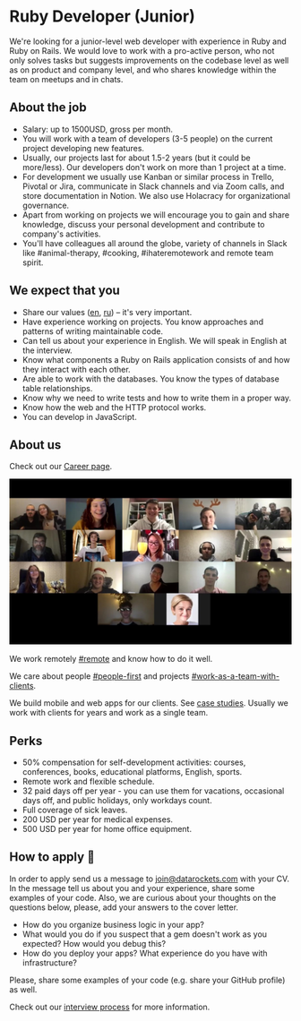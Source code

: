 # Ruby Developer (Junior)

We're looking for a junior-level web developer with experience in Ruby and Ruby on Rails. We would love to work with a pro-active person, who not only solves tasks but suggests improvements on the codebase level as well as on product and company level, and who shares knowledge within the team on meetups and in chats. 

## About the job

- Salary: up to 1500USD, gross per month.
- You will work with a team of developers (3-5 people) on the current project developing new features.
- Usually, our projects last for about 1.5-2 years (but it could be more/less). Our developers don't work on more than 1 project at a time.
- For development we usually use Kanban or similar process in Trello, Pivotal or Jira, communicate in Slack channels and via Zoom calls, and store documentation in Notion. We also use Holacracy for organizational governance.
- Apart from working on projects we will encourage you to gain and share knowledge, discuss your personal development and contribute to company's activities.
- You'll have colleagues all around the globe, variety of channels in Slack like #animal-therapy, #cooking, #ihateremotework and remote team spirit.

## We expect that you

- Share our values ([en](https://datarockets.com/blog/company/datarockets-codex-core-values/), [ru](https://docs.google.com/document/d/1DojRoGnl-J0Ku0B9tjK_-HUMbKQDPoueoYr645dYA-4/edit)) – it's very important.
- Have experience working on projects. You know approaches and patterns of writing maintainable code.
- Can tell us about your experience in English. We will speak in English at the interview.
- Know what components a Ruby on Rails application consists of and how they interact with each other.
- Are able to work with the databases. You know the types of database table relationships.
- Know why we need to write tests and how to write them in a proper way.
- Know how the web and the HTTP protocol works.
- You can develop in JavaScript.


## About us 

Check out our [Career page](https://github.com/datarockets/career/).

[![datarockets team](https://github.com/datarockets/career/blob/master/images/photo%20from%20New%20Year%20party.3.jpg)](https://www.instagram.com/datarockets/)

We work remotely [#remote](https://github.com/datarockets/career#remote) and know how to do it well.

We care about people [#people-first](https://github.com/datarockets/career#people-first) and projects [#work-as-a-team-with-clients](https://github.com/datarockets/career#work-as-a-team-with-clients).

We build mobile and web apps for our clients. See [case studies](https://datarockets.com/case-studies/). Usually we work with clients for years and work as a single team.

## Perks

- 50% compensation for self-development activities: courses, conferences, books, educational platforms, English, sports.
- Remote work and flexible schedule.
- 32 paid days off per year - you can use them for vacations, occasional days off, and public holidays, only workdays count.
- Full coverage of sick leaves.
- 200 USD per year for medical expenses.
- 500 USD per year for home office equipment.

## How to apply 💌

In order to apply send us a message to [join@datarockets.com](mailto:join@datarockets.com) with your CV. In the message tell us about you and your experience, share some examples of your code. Also, we are curious about your thoughts on the questions below, please, add your answers to the cover letter. 

- How do you organize business logic in your app?
- What would you do if you suspect that a gem doesn't work as you expected? How would you debug this?
- How do you deploy your apps? What experience do you have with infrastructure?

Please, share some examples of your code (e.g. share your GitHub profile) as well. 

Check out our [interview process](https://github.com/datarockets/career#interview-process) for more information.
